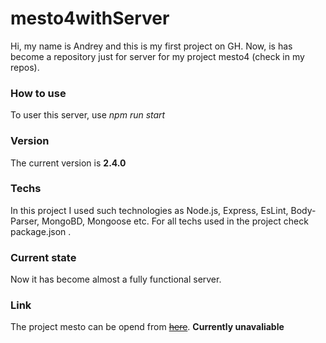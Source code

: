 # mesto4withServer
Hi, my name is Andrey and this is my first project on GH. Now, is has become a repository just for server for my project mesto4 (check in my repos). 

### How to use
To user this server, use _npm run start_

### Version 
The current version is __2.4.0__

### Techs
In this project I used such technologies as Node.js, Express, EsLint, Body-Parser, MongoBD, Mongoose etc. For all techs used in the project check package.json .

### Current state
Now it has become almost a fully functional server.

### Link 
The project mesto can be opend from ~~[here](https://agas0077.github.io/mesto4/ "Mesto")~~. __Currently unavaliable__

